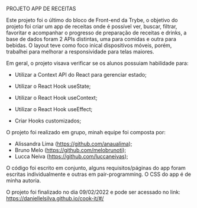 PROJETO APP DE RECEITAS

Este projeto foi o último do bloco de Front-end da Trybe, o objetivo do projeto foi criar um app de receitas onde é possível ver, buscar, filtrar, favoritar e acompanhar o progresso de preparação de receitas e drinks, a base de dados foram 2 APIs distintas, uma para comidas e outra para bebidas. O layout teve como foco inical dispositivos móveis, porém, trabalhei para melhorar a responsividade para telas maiores.

Em geral, o projeto visava verificar se os alunos possuiam habilidade para:

- Utilizar a Context API do React para gerenciar estado;

- Utilizar o React Hook useState;

- Utilizar o React Hook useContext;

- Utilizar o React Hook useEffect;

- Criar Hooks customizados;

O projeto foi realizado em grupo, minah equipe foi composta por:

- Alissandra Lima (https://github.com/anaualima);
- Bruno Melo (https://github.com/melobrunoti);
- Lucca Neiva (https://github.com/luccaneivas);

O código foi escrito em conjunto, alguns requisitos/páginas do app foram escritas individualmente e outras em pair-programming.
O CSS do app é de minha autoria.

O projeto foi finalizado no dia 09/02/2022 e pode ser acessado no link: https://daniellelsilva.github.io/cook-it/#/
